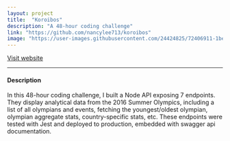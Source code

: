 ```yaml
---
layout: project
title:  "Koroibos"
description: "A 48-hour coding challenge"
link: "https://github.com/nancylee713/koroibos"
image: "https://user-images.githubusercontent.com/24424825/72406911-1be72800-371b-11ea-88a2-921be09da065.png"
---
```

[Visit website](http://koroibos-olympic-2020.herokuapp.com/api-docs/)

<hr>

#### Description
In this 48-hour coding challenge, I built a Node API exposing 7 endpoints. They display analytical data from the 2016 Summer Olympics, including a list of all olympians and events, fetching the youngest/oldest olympian, olympian aggregate stats, country-specific stats, etc. These endpoints were tested with Jest and deployed to production, embedded with swagger api documentation.
